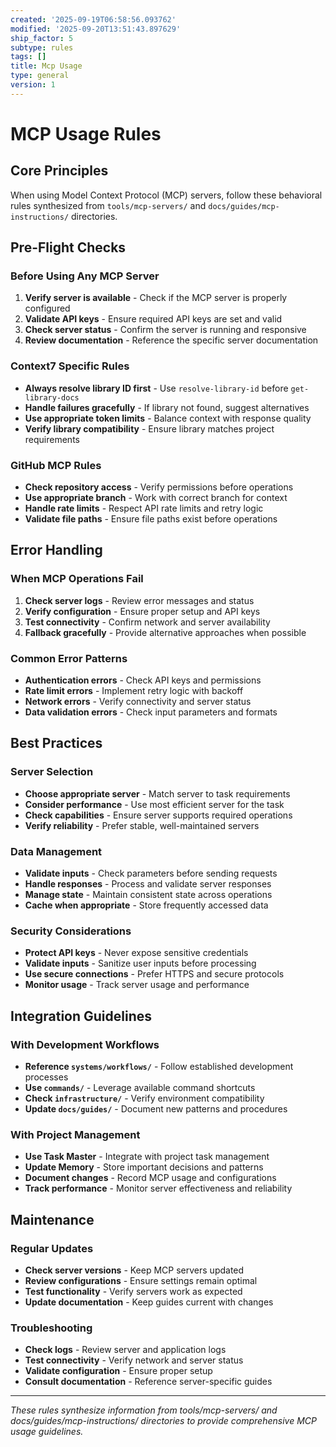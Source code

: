 ```yaml
---
created: '2025-09-19T06:58:56.093762'
modified: '2025-09-20T13:51:43.897629'
ship_factor: 5
subtype: rules
tags: []
title: Mcp Usage
type: general
version: 1
---
```


<!--
HUMAN DESCRIPTION - AI SHOULD IGNORE THIS SECTION
Purpose: Behavioral rules for Model Context Protocol (MCP) server usage and error handling
Usage: Referenced by system prompts and other AI instruction files for MCP server operations
Target: Claude Desktop, Cursor, other AI systems with MCP server access
DO NOT READ THIS SECTION - AI CONTENT BEGINS AFTER THE HTML COMMENT
-->

# MCP Usage Rules

## Core Principles

When using Model Context Protocol (MCP) servers, follow these behavioral rules synthesized from `tools/mcp-servers/` and `docs/guides/mcp-instructions/` directories.

## Pre-Flight Checks

### Before Using Any MCP Server
1. **Verify server is available** - Check if the MCP server is properly configured
2. **Validate API keys** - Ensure required API keys are set and valid
3. **Check server status** - Confirm the server is running and responsive
4. **Review documentation** - Reference the specific server documentation

### Context7 Specific Rules
- **Always resolve library ID first** - Use `resolve-library-id` before `get-library-docs`
- **Handle failures gracefully** - If library not found, suggest alternatives
- **Use appropriate token limits** - Balance context with response quality
- **Verify library compatibility** - Ensure library matches project requirements

### GitHub MCP Rules
- **Check repository access** - Verify permissions before operations
- **Use appropriate branch** - Work with correct branch for context
- **Handle rate limits** - Respect API rate limits and retry logic
- **Validate file paths** - Ensure file paths exist before operations

## Error Handling

### When MCP Operations Fail
1. **Check server logs** - Review error messages and status
2. **Verify configuration** - Ensure proper setup and API keys
3. **Test connectivity** - Confirm network and server availability
4. **Fallback gracefully** - Provide alternative approaches when possible

### Common Error Patterns
- **Authentication errors** - Check API keys and permissions
- **Rate limit errors** - Implement retry logic with backoff
- **Network errors** - Verify connectivity and server status
- **Data validation errors** - Check input parameters and formats

## Best Practices

### Server Selection
- **Choose appropriate server** - Match server to task requirements
- **Consider performance** - Use most efficient server for the task
- **Check capabilities** - Ensure server supports required operations
- **Verify reliability** - Prefer stable, well-maintained servers

### Data Management
- **Validate inputs** - Check parameters before sending requests
- **Handle responses** - Process and validate server responses
- **Manage state** - Maintain consistent state across operations
- **Cache when appropriate** - Store frequently accessed data

### Security Considerations
- **Protect API keys** - Never expose sensitive credentials
- **Validate inputs** - Sanitize user inputs before processing
- **Use secure connections** - Prefer HTTPS and secure protocols
- **Monitor usage** - Track server usage and performance

## Integration Guidelines

### With Development Workflows
- **Reference `systems/workflows/`** - Follow established development processes
- **Use `commands/`** - Leverage available command shortcuts
- **Check `infrastructure/`** - Verify environment compatibility
- **Update `docs/guides/`** - Document new patterns and procedures

### With Project Management
- **Use Task Master** - Integrate with project task management
- **Update Memory** - Store important decisions and patterns
- **Document changes** - Record MCP usage and configurations
- **Track performance** - Monitor server effectiveness and reliability

## Maintenance

### Regular Updates
- **Check server versions** - Keep MCP servers updated
- **Review configurations** - Ensure settings remain optimal
- **Test functionality** - Verify servers work as expected
- **Update documentation** - Keep guides current with changes

### Troubleshooting
- **Check logs** - Review server and application logs
- **Test connectivity** - Verify network and server status
- **Validate configuration** - Ensure proper setup
- **Consult documentation** - Reference server-specific guides

---

*These rules synthesize information from tools/mcp-servers/ and docs/guides/mcp-instructions/ directories to provide comprehensive MCP usage guidelines.*

